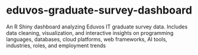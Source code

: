 # eduvos-graduate-survey-dashboard
An R Shiny dashboard analyzing Eduvos IT graduate survey data. Includes data cleaning, visualization, and interactive insights on programming languages, databases, cloud platforms, web frameworks, AI tools, industries, roles, and employment trends
